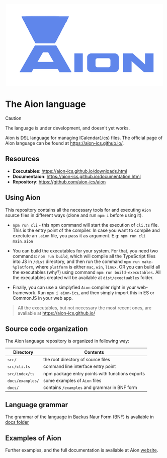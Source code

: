 <p align="center">
  <img src="docs/img/huge_logo.png" alt="Logo">
</p>

# The Aion language

> [!CAUTION]
> The language is under development, and doesn't yet works.


Aion is DSL language for managing ICalendar(.ics) files. The official page of Aion language can be found at https://aion-ics.github.io/. 

## Resources

- **Executables**: https://aion-ics.github.io/downloads.html
- **Documentaion**: https://aion-ics.github.io/documentation.html 
- **Repository**: https://github.com/aion-ics/aion
## Using Aion

This repository contains all the necessary tools for and executing `Aion` source files in different ways (clone and run `npm i` before using it).

- `npm run cli` - this npm command will start the execution of `cli.ts` file. This is the entry point of the compiler. In case you want to compile and exectute an `.aion` file, you pass it as argument. E.g: `npm run cli main.aion`

- You can build the executables for your system. For that, you need two commands: `npm run build`, which will compile all the TypeScript files into JS in `/dist` directory, and then run the command `npm run make-%platform`, where `platform` is either `mac`, `win`, `linux`. OR you can build all the executables (why?) using command `npm run build-executables`. All the executables created will be available at `dist/exectuables` folder.

- Finally, you can use a simplyfied `Aion` compiler right in your web-framework. Run `npm i aion-ics`, and then simply import this in ES or CommonJS in your web app. 

> All the executables, but not necessary the most recent ones, are avaliable at https://aion-ics.github.io/ 

## Source code organization

The Aion language repository is organized in following way:


| Directory         | Contents                                                           |
| -                 | -                                                                  |
| `src/`           | the root directory of source files |
| `src/cli.ts`            | command line interface entry point                         |
| `src/index/ts`        | npm package entry points with functions exports                                           |
| `docs/examples/`        | some examples of `Aion` files                                      |
| `docs/`            | contains `/examples` and grammar in BNF form                                             |

## Language grammar

The grammar of the language in Backus Naur Form (BNF) is avaliable in [docs folder](docs\grammar_BNF.md)

## Examples of Aion 

Further examples, and the full documentation is avaliable at Aion [website](https://aion-ics.github.io/). 